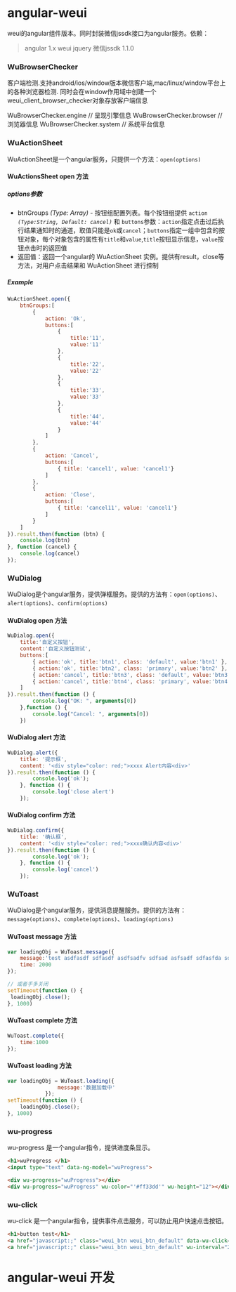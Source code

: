 # angular-weui

weui的angular组件版本。同时封装微信jssdk接口为angular服务。依赖：
> angular 1.x
> weui
> jquery
> 微信jssdk 1.1.0

### WuBrowserChecker

客户端检测.支持android/ios/window版本微信客户端,mac/linux/window平台上的各种浏览器检测.
同时会在window作用域中创建一个weui_client_browser_checker对象存放客户端信息

WuBrowserChecker.engine   // 呈现引擎信息
WuBrowserChecker.browser  // 浏览器信息
WuBrowserChecker.system   // 系统平台信息


### WuActionSheet

WuActionSheet是一个angular服务，只提供一个方法：`open(options)`

#### WuActionsSheet open 方法

##### options参数

* btnGroups *(Type: Array)* - 按钮组配置列表。每个按钮组提供 `action` *`(Type:String, Default: cancel)`* 和 `buttons`参数：`action`指定点击过后执行结果通知时的通道，取值只能是`ok`或`cancel`；`buttons`指定一组中包含的按钮对象，每个对象包含的属性有`title`和`value`,`title`按钮显示信息，`value`按钮点击时的返回值
* 返回值：返回一个angular的 WuActionSheet 实例。提供有result，close等方法，对用户点击结果和 WuActionSheet 进行控制

##### Example

```javascript
WuActionSheet.open({
    btnGroups:[
        {
            action: 'Ok',
            buttons:[
                {
                    title:'11',
                    value:'11'
                },
                {
                    title:'22',
                    value:'22'
                },
                {
                    title:'33',
                    value:'33'
                },
                {
                    title:'44',
                    value:'44'
                }
            ]
        },
        {
            action: 'Cancel',
            buttons:[
                { title: 'cancel1', value: 'cancel1'}
            ]
        },
        {
            action: 'Close',
            buttons:[
                { title: 'cancel11', value: 'cancel1'}
            ]
        }
    ]
}).result.then(function (btn) {
    console.log(btn)
}, function (cancel) {
    console.log(cancel)
});
```
### WuDialog

WuDialog是个angular服务，提供弹框服务。提供的方法有：`open(options)`、`alert(options)`、`confirm(options)`

#### WuDialog open 方法

```javascript
WuDialog.open({
    title:'自定义按钮',
    content:'自定义按钮测试',
    buttons:[
        { action:'ok', title:'btn1', class: 'default', value:'btn1' },
        { action:'ok', title:'btn2', class: 'primary', value:'btn2' },
        { action:'cancel', title:'btn3', class: 'default', value:'btn3' },
        { action:'cancel', title:'btn4', class: 'primary', value:'btn4' }
    ]
}).result.then(function () {
        console.log("OK: ", arguments[0])
    },function () {
        console.log("Cancel: ", arguments[0])
    })
```

#### WuDialog alert 方法

```javascript
WuDialog.alert({
    title: '提示框',
    content: '<div style="color: red;">xxxx Alert内容<div>'
}).result.then(function () {
        console.log('ok');
    }, function () {
        console.log('close alert')
    });
```

#### WuDialog confirm 方法

```javascript
WuDialog.confirm({
    title: '确认框',
    content: '<div style="color: red;">xxxx确认内容<div>'
}).result.then(function () {
        console.log('ok');
    }, function () {
        console.log('cancel')
    });
```

### WuToast

WuDialog是个angular服务，提供消息提醒服务。提供的方法有：`message(options)`、`complete(options)`、`loading(options)`

#### WuToast message 方法

```javascript
var loadingObj = WuToast.message({
    message:'test asdfasdf sdfasdf asdfsadfv sdfsad asfsadf sdfasfda sdfasfasdf message show'
    time: 2000
});

// 或者手多关闭
setTimeout(function () {
 loadingObj.close();
}, 1000)
```

#### WuToast complete 方法

```javascript
WuToast.complete({
    time:1000
});
```

#### WuToast loading 方法

```javascript
var loadingObj = WuToast.loading({
                message:'数据加载中'
            });
setTimeout(function () {
    loadingObj.close();
}, 1000)
```

### wu-progress

wu-progress 是一个angular指令，提供进度条显示。

```html
<h1>wuProgress </h1>
<input type="text" data-ng-model="wuProgress">

<div wu-progress="wuProgress"></div>
<div wu-progress="wuProgress" wu-color="'#ff33dd'" wu-height="12"></div>
```

### wu-click

wu-click 是一个angular指令，提供事件点击服务，可以防止用户快速点击按钮。

```html
<h1>button test</h1>
<a href="javascript:;" class="weui_btn weui_btn_default" data-wu-click="testCtrl.wuButtonTest()">按钮</a>
<a href="javascript:;" class="weui_btn weui_btn_default" wu-interval="2000" wu-click="testCtrl.wuButtonTest1(testCtrl.testVar)">按钮</a>
```

# angular-weui 开发
